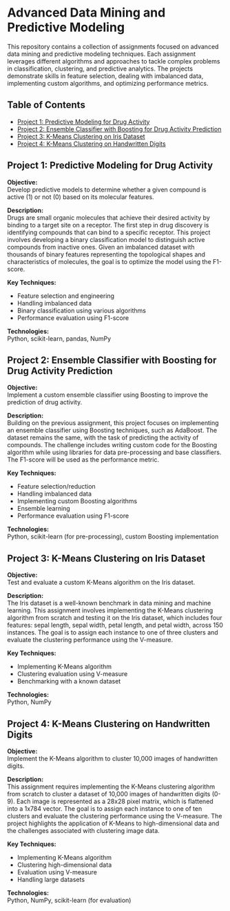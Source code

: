 # Advanced Data Mining and Predictive Modeling

This repository contains a collection of assignments focused on advanced data mining and predictive modeling techniques. Each assignment leverages different algorithms and approaches to tackle complex problems in classification, clustering, and predictive analytics. The projects demonstrate skills in feature selection, dealing with imbalanced data, implementing custom algorithms, and optimizing performance metrics.

## Table of Contents
- [Project 1: Predictive Modeling for Drug Activity](#project-1-predictive-modeling-for-drug-activity)
- [Project 2: Ensemble Classifier with Boosting for Drug Activity Prediction](#project-2-ensemble-classifier-with-boosting-for-drug-activity-prediction)
- [Project 3: K-Means Clustering on Iris Dataset](#project-3-k-means-clustering-on-iris-dataset)
- [Project 4: K-Means Clustering on Handwritten Digits](#project-4-k-means-clustering-on-handwritten-digits)

## Project 1: Predictive Modeling for Drug Activity

**Objective:**  
Develop predictive models to determine whether a given compound is active (1) or not (0) based on its molecular features.

**Description:**  
Drugs are small organic molecules that achieve their desired activity by binding to a target site on a receptor. The first step in drug discovery is identifying compounds that can bind to a specific receptor. This project involves developing a binary classification model to distinguish active compounds from inactive ones. Given an imbalanced dataset with thousands of binary features representing the topological shapes and characteristics of molecules, the goal is to optimize the model using the F1-score.

**Key Techniques:**
- Feature selection and engineering
- Handling imbalanced data
- Binary classification using various algorithms
- Performance evaluation using F1-score

**Technologies:**  
Python, scikit-learn, pandas, NumPy

## Project 2: Ensemble Classifier with Boosting for Drug Activity Prediction

**Objective:**  
Implement a custom ensemble classifier using Boosting to improve the prediction of drug activity.

**Description:**  
Building on the previous assignment, this project focuses on implementing an ensemble classifier using Boosting techniques, such as AdaBoost. The dataset remains the same, with the task of predicting the activity of compounds. The challenge includes writing custom code for the Boosting algorithm while using libraries for data pre-processing and base classifiers. The F1-score will be used as the performance metric.

**Key Techniques:**
- Feature selection/reduction
- Handling imbalanced data
- Implementing custom Boosting algorithms
- Ensemble learning
- Performance evaluation using F1-score

**Technologies:**  
Python, scikit-learn (for pre-processing), custom Boosting implementation

## Project 3: K-Means Clustering on Iris Dataset

**Objective:**  
Test and evaluate a custom K-Means algorithm on the Iris dataset.

**Description:**  
The Iris dataset is a well-known benchmark in data mining and machine learning. This assignment involves implementing the K-Means clustering algorithm from scratch and testing it on the Iris dataset, which includes four features: sepal length, sepal width, petal length, and petal width, across 150 instances. The goal is to assign each instance to one of three clusters and evaluate the clustering performance using the V-measure.

**Key Techniques:**
- Implementing K-Means algorithm
- Clustering evaluation using V-measure
- Benchmarking with a known dataset

**Technologies:**  
Python, NumPy

## Project 4: K-Means Clustering on Handwritten Digits

**Objective:**  
Implement the K-Means algorithm to cluster 10,000 images of handwritten digits.

**Description:**  
This assignment requires implementing the K-Means clustering algorithm from scratch to cluster a dataset of 10,000 images of handwritten digits (0-9). Each image is represented as a 28x28 pixel matrix, which is flattened into a 1x784 vector. The goal is to assign each instance to one of ten clusters and evaluate the clustering performance using the V-measure. The project highlights the application of K-Means to high-dimensional data and the challenges associated with clustering image data.

**Key Techniques:**
- Implementing K-Means algorithm
- Clustering high-dimensional data
- Evaluation using V-measure
- Handling large datasets

**Technologies:**  
Python, NumPy, scikit-learn (for evaluation)


